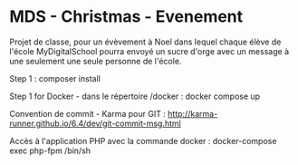 # MDS - Christmas - Evenement

Projet de classe, pour un évèvement à Noel dans lequel chaque élève de l'école MyDigitalSchool pourra envoyé un sucre d'orge avec un message à une seulement une seule personne de l'école.

Step 1 : composer install

Step 1 for Docker - dans le répertoire /docker : docker compose up 

Convention de commit - Karma pour GIT : http://karma-runner.github.io/6.4/dev/git-commit-msg.html

Accès à l'application PHP avec la commande docker : docker-compose exec php-fpm /bin/sh



